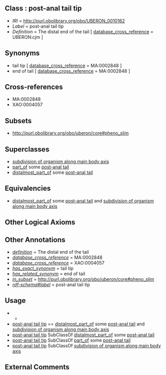 
## Class : post-anal tail tip

 * *IRI* = http://purl.obolibrary.org/obo/UBERON_0010162
 * *Label* = post-anal tail tip
 * *Definition* = The distal end of the tail [ [database_cross_reference](../../ef/oboInOwl#hasDbXref.md) = UBERON:cjm ]

## Synonyms

 * tail tip [ [database_cross_reference](../../ef/oboInOwl#hasDbXref.md) = MA:0002848 ]
 * end of tail [ [database_cross_reference](../../ef/oboInOwl#hasDbXref.md) = MA:0002848 ]

## Cross-references

 * MA:0002848
 * XAO:0004057

## Subsets

 * http://purl.obolibrary.org/obo/uberon/core#pheno_slim

## Superclasses

 * [subdivision of organism along main body axis](../../UBERON/76/UBERON_0011676.md)
 * [part_of](../../BFO/50/BFO_0000050.md) some [post-anal tail](../../UBERON/12/UBERON_0007812.md)
 * [distalmost_part_of](../../BSPO/08/BSPO_0001108.md) some [post-anal tail](../../UBERON/12/UBERON_0007812.md)

## Equivalencies

 * [distalmost_part_of](../../BSPO/08/BSPO_0001108.md) some [post-anal tail](../../UBERON/12/UBERON_0007812.md) and [subdivision of organism along main body axis](../../UBERON/76/UBERON_0011676.md)

## Other Logical Axioms


## Other Annotations

 * *[definition](../../IAO/15/IAO_0000115.md)* = The distal end of the tail
 * *[database_cross_reference](../../ef/oboInOwl#hasDbXref.md)* = MA:0002848
 * *[database_cross_reference](../../ef/oboInOwl#hasDbXref.md)* = XAO:0004057
 * *[has_exact_synonym](../../ym/oboInOwl#hasExactSynonym.md)* = tail tip
 * *[has_related_synonym](../../ym/oboInOwl#hasRelatedSynonym.md)* = end of tail
 * *[in_subset](../../et/oboInOwl#inSubset.md)* = http://purl.obolibrary.org/obo/uberon/core#pheno_slim
 * *[rdf-schema#label](../../el/rdf-schema#label.md)* = post-anal tail tip

## Usage

 * -
 * [post-anal tail tip](../../UBERON/62/UBERON_0010162.md) == [distalmost_part_of](../../BSPO/08/BSPO_0001108.md) some [post-anal tail](../../UBERON/12/UBERON_0007812.md) and [subdivision of organism along main body axis](../../UBERON/76/UBERON_0011676.md)
 * [post-anal tail tip](../../UBERON/62/UBERON_0010162.md) SubClassOf [distalmost_part_of](../../BSPO/08/BSPO_0001108.md) some [post-anal tail](../../UBERON/12/UBERON_0007812.md)
 * [post-anal tail tip](../../UBERON/62/UBERON_0010162.md) SubClassOf [part_of](../../BFO/50/BFO_0000050.md) some [post-anal tail](../../UBERON/12/UBERON_0007812.md)
 * [post-anal tail tip](../../UBERON/62/UBERON_0010162.md) SubClassOf [subdivision of organism along main body axis](../../UBERON/76/UBERON_0011676.md)

## External Comments

